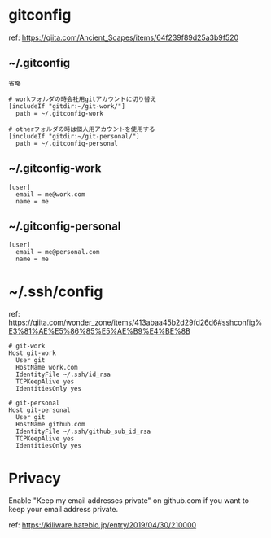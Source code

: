 # gitconfig

ref: https://qiita.com/Ancient_Scapes/items/64f239f89d25a3b9f520

## ~/.gitconfig

```
省略

# workフォルダの時会社用gitアカウントに切り替え
[includeIf "gitdir:~/git-work/"]
  path = ~/.gitconfig-work

# otherフォルダの時は個人用アカウントを使用する
[includeIf "gitdir:~/git-personal/"]
  path = ~/.gitconfig-personal
```

## ~/.gitconfig-work
```
[user]
  email = me@work.com
  name = me
```

## ~/.gitconfig-personal
```
[user]
  email = me@personal.com
  name = me
```

# ~/.ssh/config
ref: https://qiita.com/wonder_zone/items/413abaa45b2d29fd26d6#sshconfig%E3%81%AE%E5%86%85%E5%AE%B9%E4%BE%8B

```
# git-work
Host git-work
  User git
  HostName work.com
  IdentityFile ~/.ssh/id_rsa
  TCPKeepAlive yes
  IdentitiesOnly yes

# git-personal
Host git-personal
  User git
  HostName github.com
  IdentityFile ~/.ssh/github_sub_id_rsa
  TCPKeepAlive yes
  IdentitiesOnly yes
```

# Privacy
Enable "Keep my email addresses private" on github.com if you want to keep your email address private. 

ref: https://kiliware.hateblo.jp/entry/2019/04/30/210000
